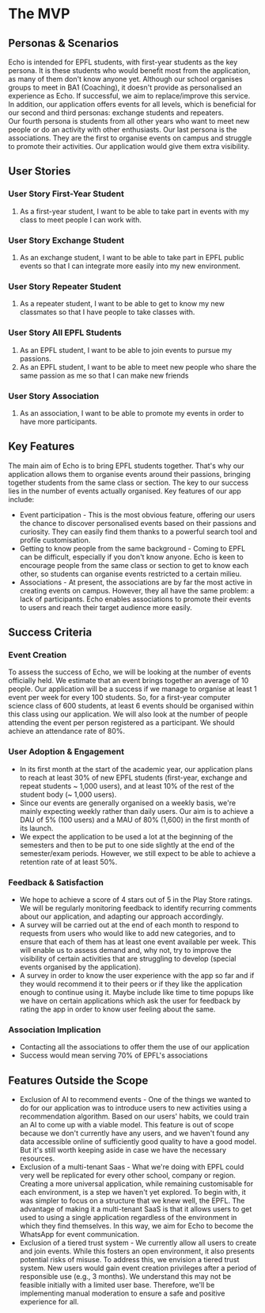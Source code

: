 # The MVP

## Personas & Scenarios

Echo is intended for EPFL students, with first-year students as the key persona. It is these students 
who would benefit most from the application, as many of them don't know anyone yet. Although our school 
organises groups to meet in BA1 (Coaching), it doesn't provide as personalised an experience as Echo. 
If successful, we aim to replace/improve this service. In addition, our application offers events for 
all levels, which is beneficial for our second and third personas: exchange students and repeaters.  
Our fourth persona is students from all other years who want to meet new people or do an activity with 
other enthusiasts. Our last persona is the associations. They are the first to organise events on campus 
and struggle to promote their activities. Our application would give them extra visibility.

## User Stories

### User Story First-Year Student

1. As a first-year student, I want to be able to take part in events with my class to meet people I can work with.

### User Story Exchange Student

1. As an exchange student, I want to be able to take part in EPFL public events so that I can integrate more easily into my new environment.

### User Story Repeater Student

1. As a repeater student, I want to be able to get to know my new classmates so that I have people to take classes with. 

### User Story All EPFL Students

1.	As an EPFL student, I want to be able to join events to pursue my passions.
2.	As an EPFL student, I want to be able to meet new people who share the same passion as me so that I can make new friends

### User Story Association

1.	As an association, I want to be able to promote my events in order to have more participants.

## Key Features

The main aim of Echo is to bring EPFL students together. That's why our application allows them to organise events around their passions, bringing together students from the same class or section. The key to our success lies in the number of events actually organised. Key features of our app include:
* Event participation - This is the most obvious feature, offering our users the chance to discover personalised events based on their passions and curiosity. They can easily find them thanks to a powerful search tool and profile customisation.
* Getting to know people from the same background - Coming to EPFL can be difficult, especially if you don't know anyone. Echo is keen to encourage people from the same class or section to get to know each other, so students can organise events restricted to a certain milieu. 
* Associations - At present, the associations are by far the most active in creating events on campus. However, they all have the same problem: a lack of participants. Echo enables associations to promote their events to users and reach their target audience more easily.

## Success Criteria

### Event Creation

To assess the success of Echo, we will be looking at the number of events officially held. We estimate that an event brings together an average of 10 people. Our application will be a success if we manage to organise at least 1 event per week for every 100 students. So, for a first-year computer science class of 600 students, at least 6 events should be organised within this class using our application. We will also look at the number of people attending the event per person registered as a participant. We should achieve an attendance rate of 80%.

### User Adoption & Engagement

* In its first month at the start of the academic year, our application plans to reach at least 30% of new EPFL students (first-year, exchange and repeat students ~ 1,000 users), and at least 10% of the rest of the student body (~ 1,000 users). 
* Since our events are generally organised on a weekly basis, we're mainly expecting weekly rather than daily users. Our aim is to achieve a DAU of 5% (100 users) and a MAU of 80% (1,600) in the first month of its launch.
* We expect the application to be used a lot at the beginning of the semesters and then to be put to one side slightly at the end of the semester/exam periods. However, we still expect to be able to achieve a retention rate of at least 50%.

### Feedback & Satisfaction

* We hope to achieve a score of 4 stars out of 5 in the Play Store ratings. We will be regularly monitoring feedback to identify recurring comments about our application, and adapting our approach accordingly.
* A survey will be carried out at the end of each month to respond to requests from users who would like to add new categories, and to ensure that each of them has at least one event available per week. This will enable us to assess demand and, why not, try to improve the visibility of certain activities that are struggling to develop (special events organised by the application).
* A survey in order to know the user experience with the app so far and if they would recommend it to their peers or if they like the application enough to continue using it.
Maybe include like time to time popups like we have on certain applications which ask the user for feedback by rating the app in order to know user feeling about the same.

### Association Implication

* Contacting all the associations to offer them the use of our application
* Success would mean serving 70% of EPFL's associations

## Features Outside the Scope

* Exclusion of AI to recommend events - One of the things we wanted to do for our application was to introduce users to new activities using a recommendation algorithm. Based on our users' habits, we could train an AI to come up with a viable model. This feature is out of scope because we don't currently have any users, and we haven't found any data accessible online of sufficiently good quality to have a good model. But it's still worth keeping aside in case we have the necessary resources.
* Exclusion of a multi-tenant Saas - What we're doing with EPFL could very well be replicated for every other school, company or region. Creating a more universal application, while remaining customisable for each environment, is a step we haven't yet explored. To begin with, it was simpler to focus on a structure that we knew well, the EPFL. The advantage of making it a multi-tenant SaaS is that it allows users to get used to using a single application regardless of the environment in which they find themselves. In this way, we aim for Echo to become the WhatsApp for event communication.
* Exclusion of a tiered trust system - We currently allow all users to create and join events. While this fosters an open environment, it also presents potential risks of misuse. To address this, we envision a tiered trust system. New users would gain event creation privileges after a period of responsible use (e.g., 3 months). We understand this may not be feasible initially with a limited user base. Therefore, we'll be implementing manual moderation to ensure a safe and positive experience for all.

